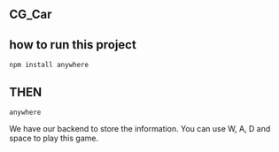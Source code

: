 ## CG_Car

## how to run this project

    npm install anywhere

## THEN

    anywhere

We have our backend to store the information. You can use W, A, D and space to play this game.
